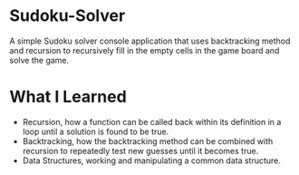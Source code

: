 # Sudoku-Solver
A simple Sudoku solver console application that uses backtracking method and recursion to recursively fill in the 
empty cells in the game board and solve the game. 

# What I Learned
* Recursion, how a function can be called back within its definition in a loop until a solution is found to be true.
* Backtracking, how the backtracking method can be combined with recursion to repeatedly test new guesses until it becomes true.
* Data Structures, working and manipulating a common data structure.
